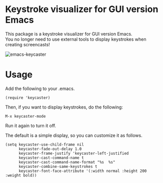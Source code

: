 # Keystroke visualizer for GUI version Emacs

This package is a keystroke visualizer for GUI version Emacs.  
You no longer need to use external tools to display keystrokes when creating screencasts!

![emacs-keycaster](https://raw.githubusercontent.com/wiki/chuntaro/emacs-keycaster/images/screencast.gif)

# Usage
Add the following to your .emacs.

```emacs-lisp
(require 'keycaster)
```

Then, if you want to display keystrokes, do the following:

```
M-x keycaster-mode
```

Run it again to turn it off.

The default is a simple display, so you can customize it as follows.

```emacs-lisp
(setq keycaster-use-child-frame nil
      keycaster-fade-out-delay 1.0
      keycaster-frame-justify 'keycaster-left-justified
      keycaster-cast-command-name t
      keycaster-cast-command-name-format "%s  %s"
      keycaster-combine-same-keystrokes t
      keycaster-font-face-attribute '(:width normal :height 200 :weight bold))
```
